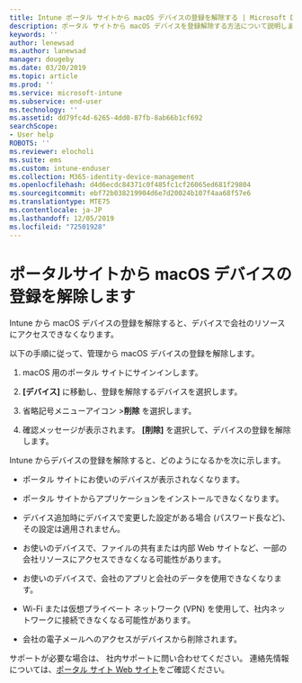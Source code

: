 ```yaml
---
title: Intune ポータル サイトから macOS デバイスの登録を解除する | Microsoft Docs
description: ポータル サイトから macOS デバイスを登録解除する方法について説明します
keywords: ''
author: lenewsad
ms.author: lanewsad
manager: dougeby
ms.date: 03/20/2019
ms.topic: article
ms.prod: ''
ms.service: microsoft-intune
ms.subservice: end-user
ms.technology: ''
ms.assetid: dd79fc4d-6265-4dd0-87fb-8ab66b1cf692
searchScope:
- User help
ROBOTS: ''
ms.reviewer: elocholi
ms.suite: ems
ms.custom: intune-enduser
ms.collection: M365-identity-device-management
ms.openlocfilehash: d4d6ecdc84371c0f485fc1cf26065ed681f29804
ms.sourcegitcommit: ebf72b038219904d6e7d20024b107f4aa68f57e6
ms.translationtype: MTE75
ms.contentlocale: ja-JP
ms.lasthandoff: 12/05/2019
ms.locfileid: "72501928"
---
```

# <a name="unenroll-your-macos-device-from-company-portal"></a>ポータルサイトから macOS デバイスの登録を解除します

Intune から macOS デバイスの登録を解除すると、デバイスで会社のリソースにアクセスできなくなります。

以下の手順に従って、管理から macOS デバイスの登録を解除します。

1. macOS 用のポータル サイトにサインインします。
2. **[デバイス]** に移動し、登録を解除するデバイスを選択します。

3. 省略記号メニューアイコン >**削除** を選択します。
4. 確認メッセージが表示されます。 **[削除]** を選択して、デバイスの登録を解除します。 

Intune からデバイスの登録を解除すると、どのようになるかを次に示します。

- ポータル サイトにお使いのデバイスが表示されなくなります。

- ポータル サイトからアプリケーションをインストールできなくなります。

- デバイス追加時にデバイスで変更した設定がある場合 (パスワード長など)、その設定は適用されません。

- お使いのデバイスで、ファイルの共有または内部 Web サイトなど、一部の会社リソースにアクセスできなくなる可能性があります。

- お使いのデバイスで、会社のアプリと会社のデータを使用できなくなります。

- Wi-Fi または仮想プライベート ネットワーク (VPN) を使用して、社内ネットワークに接続できなくなる可能性があります。

- 会社の電子メールへのアクセスがデバイスから削除されます。

サポートが必要な場合は、 社内サポートに問い合わせてください。 連絡先情報については、[ポータル サイト Web サイト](https://go.microsoft.com/fwlink/?linkid=2010980)をご確認ください。
